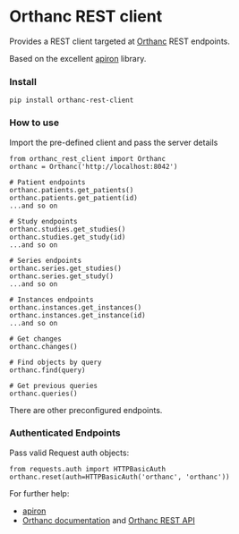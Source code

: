 # Orthanc REST client

Provides a REST client targeted at [Orthanc](https://www.orthanc-server.com) REST endpoints.

Based on the excellent [apiron](https://github.com/ithaka/apiron) library.

### Install

    pip install orthanc-rest-client

### How to use

Import the pre-defined client and pass the server details

    from orthanc_rest_client import Orthanc
    orthanc = Orthanc('http://localhost:8042')

    # Patient endpoints
    orthanc.patients.get_patients()
    orthanc.patients.get_patient(id)
    ...and so on

    # Study endpoints
    orthanc.studies.get_studies()
    orthanc.studies.get_study(id)
    ...and so on

    # Series endpoints
    orthanc.series.get_studies()
    orthanc.series.get_study()
    ...and so on

    # Instances endpoints
    orthanc.instances.get_instances()
    orthanc.instances.get_instance(id)
    ...and so on

    # Get changes
    orthanc.changes()

    # Find objects by query
    orthanc.find(query)

    # Get previous queries
    orthanc.queries()

There are other preconfigured endpoints.

### Authenticated Endpoints

Pass valid Request auth objects:

    from requests.auth import HTTPBasicAuth
    orthanc.reset(auth=HTTPBasicAuth('orthanc', 'orthanc'))

For further help:
- [apiron](https://github.com/ithaka/apiron)
- [Orthanc documentation](http://book.orthanc-server.com) and [Orthanc REST API](https://docs.google.com/spreadsheets/d/e/2PACX-1vSBEymDKGZgskFEFF6yzge5JovGHPK_FIbEnW5a6SWUbPkX06tkoObUHh6T1XQhgj-HqFd0AWSnVFOv/pubhtml?gid=1094535210&single=true)
